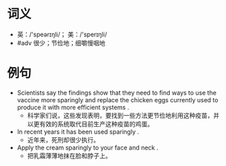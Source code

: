 # 词义
- 英：/'speərɪŋli/； 美：/'sperɪŋli/
- #adv 很少；节俭地；细嚼慢咽地
# 例句
- Scientists say the findings show that they need to find ways to use the vaccine more sparingly and replace the chicken eggs currently used to produce it with more efficient systems .
	- 科学家们说，这些发现表明，要找到一些方法更节俭地利用这种疫苗，并以更有效的系统取代目前生产这种疫苗的鸡蛋。
- In recent years it has been used sparingly .
	- 近年来，死刑却很少执行。
- Apply the cream sparingly to your face and neck .
	- 把乳霜薄薄地抹在脸和脖子上。

